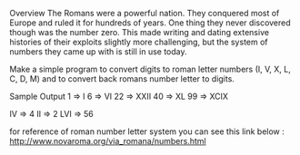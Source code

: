 Overview
The Romans were a powerful nation. They conquered most of Europe and ruled it for hundreds of years. One thing they never discovered though was the number zero. This made writing and dating extensive histories of their exploits slightly more challenging, but the system of numbers they came up with is still in use today.

Make a simple program to convert digits to roman letter numbers (I, V, X, L, C, D, M) and to convert back romans number letter to digits.

 Sample Output
1 => I
6 => VI
22 => XXII
40 => XL
99 => XCIX

IV => 4
II => 2
LVI => 56

for reference of roman number letter system you can see this link below :
http://www.novaroma.org/via_romana/numbers.html